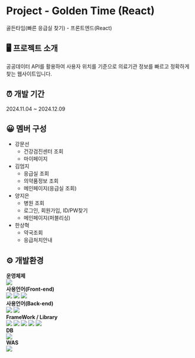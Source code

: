 # Project - Golden Time (React)
골든타임(빠른 응급실 찾기) - 프론트엔드(React)

## 🖥️ 프로젝트 소개
공공데이터 API를 활용하여 사용자 위치를 기준으로 의료기관 정보를 빠르고 정확하게 찾는 웹사이트입니다.

## ⏰ 개발 기간
2024.11.04 ~ 2024.12.09

## 😀 멤버 구성
- 강문선
  - 건강검진센터 조회
  - 마이페이지
- 김엄지
  - 응급실 조회
  - 의약품정보 조회
  - 메인페이지(응급실 조회)
- 양지은
  - 병원 조회
  - 로그인, 회원가입, ID/PW찾기
  - 메인페이지(퍼블리싱)
- 한상혁
  - 약국조회
  - 응급처치안내

## ⚙️ 개발환경
**운영체제** <br/>
<img src="https://img.shields.io/badge/Window10-0a85d9?style=for-the-badge&logo=Window10&logoColor=white"> <br/>
**사용언어(Front-end)** <br/>
<img src="https://img.shields.io/badge/html5-E34F26?style=for-the-badge&logo=html5&logoColor=white">
<img src="https://img.shields.io/badge/css3-1572B6?style=for-the-badge&logo=css3&logoColor=white">
<img src="https://img.shields.io/badge/javascript-F7DF1E?style=for-the-badge&logo=javascript&logoColor=black"> <br/>
**사용언어(Back-end)** <br/>
<img src="https://img.shields.io/badge/Java-007396?style=for-the-badge&logo=Java&logoColor=white">
<img src="https://img.shields.io/badge/JSP&Servlet-e06c00?style=for-the-badge&logo=JSP&Servlet&logoColor=white"> <br/>
**FrameWork / Library** <br/>
<img src="https://img.shields.io/badge/react-61DAFB?style=for-the-badge&logo=react&logoColor=black">
<img src="https://img.shields.io/badge/spring boot-6DB33F?style=for-the-badge&logo=spring boot&logoColor=white">
<img src="https://img.shields.io/badge/MyBatis-d30101?style=for-the-badge&logo=MyBatis&logoColor=white"> 
<img src="https://img.shields.io/badge/Lombok-000000?style=for-the-badge&logo=Lombok&logoColor=white"> 
<img src="https://img.shields.io/badge/axios-5A29E4?style=for-the-badge&logo=axios&logoColor=white"> <br/>
**DB** <br/>
<img src="https://img.shields.io/badge/mysql-4479A1?style=for-the-badge&logo=mysql&logoColor=white"> <br/>
**WAS** <br/>
<img src="https://img.shields.io/badge/tomcat-F8DC75?style=for-the-badge&logo=apachetomcat&logoColor=black"> <br/>




